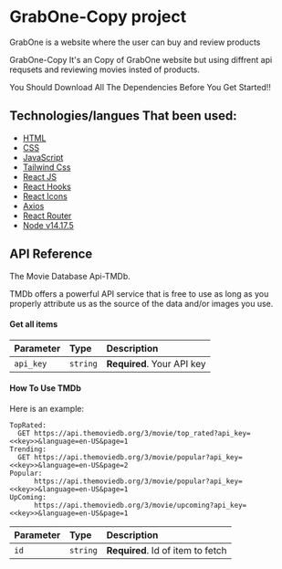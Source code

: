 # GrabOne-Copy project

GrabOne is a website where the user can buy and review products

GrabOne-Copy It's an Copy of GrabOne website but using diffrent api requsets
and reviewing movies insted of products.

You Should Download All The Dependencies Before You Get Started!!

## Technologies/langues That been used:

- [HTML](https://awesomeopensource.com/project/elangosundar/awesome-README-templates)
- [CSS](https://github.com/matiassingers/awesome-readme)
- [JavaScript](https://bulldogjob.com/news/449-how-to-write-a-good-readme-for-your-github-project)
- [Tailwind Css](https://bulldogjob.com/news/449-how-to-write-a-good-readme-for-your-github-project)
- [React JS](https://bulldogjob.com/news/449-how-to-write-a-good-readme-for-your-github-project)
- [React Hooks](https://bulldogjob.com/news/449-how-to-write-a-good-readme-for-your-github-project)
- [React Icons](https://bulldogjob.com/news/449-how-to-write-a-good-readme-for-your-github-project)
- [Axios](https://bulldogjob.com/news/449-how-to-write-a-good-readme-for-your-github-project)
- [React Router](https://bulldogjob.com/news/449-how-to-write-a-good-readme-for-your-github-project)
- [Node v14.17.5](https://bulldogjob.com/news/449-how-to-write-a-good-readme-for-your-github-project)

## API Reference

The Movie Database Api-TMDb.

TMDb offers a powerful API service that is free to use as long as you properly attribute us as the source of the data and/or images you use.

#### Get all items

| Parameter | Type     | Description                |
| :-------- | :------- | :------------------------- |
| `api_key` | `string` | **Required**. Your API key |

#### How To Use TMDb

Here is an example:

```http
TopRated:
  GET https://api.themoviedb.org/3/movie/top_rated?api_key=<<key>>&language=en-US&page=1
Trending:
  GET https://api.themoviedb.org/3/movie/popular?api_key=<<key>>&language=en-US&page=2
Popular:
      https://api.themoviedb.org/3/movie/popular?api_key=<<key>>&language=en-US&page=1
UpComing:
      https://api.themoviedb.org/3/movie/upcoming?api_key=<<key>>&language=en-US&page=1

```

| Parameter | Type     | Description                       |
| :-------- | :------- | :-------------------------------- |
| `id`      | `string` | **Required**. Id of item to fetch |
